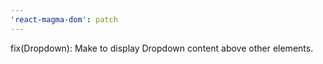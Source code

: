 ```yaml
---
'react-magma-dom': patch
---
```


fix(Dropdown): Make to display Dropdown content above other elements.
